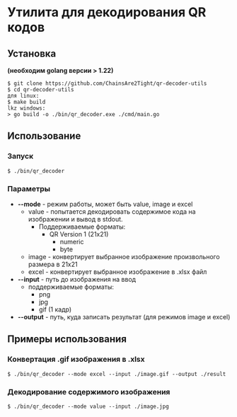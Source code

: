 # Утилита для декодирования QR кодов

## Установка
**(необходим golang версии > 1.22)**
```
$ git clone https://github.com/ChainsAre2Tight/qr-decoder-utils
$ cd qr-decoder-utils
для linux:
$ make build
lkz windows:
> go build -o ./bin/qr_decoder.exe ./cmd/main.go 
```
## Использование
### Запуск
```
$ ./bin/qr_decoder
```
### Параметры

* **--mode** - режим работы, может быть value, image и excel
    * value - попытается декодировать содержимое кода на изображении и вывод в stdout.
        * Поддерживаемые форматы:
          * QR Version 1 (21x21)
            - numeric
            - byte
    * image - конвертирует выбранное изображение произвольного размера в 21x21
    * excel - конвертирует выбранное изображение в .xlsx файл
* **--input** - путь до изображения на ввод
    * поддерживаемые форматы:
      * png
      * jpg
      * gif (1 кадр)
* **--output** - путь, куда записать результат (для режимов image и excel)

## Примеры использования
### Конвертация .gif изображения в .xlsx
```
$ ./bin/qr_decoder --mode excel --input ./image.gif --output ./result
```
### Декодирование содержимого изображения
```
$ ./bin/qr_decoder --mode value --input ./image.jpg
```
